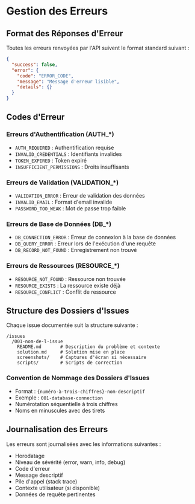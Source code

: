 # Gestion des Erreurs

## Format des Réponses d'Erreur

Toutes les erreurs renvoyées par l'API suivent le format standard suivant :

```json
{
  "success": false,
  "error": {
    "code": "ERROR_CODE",
    "message": "Message d'erreur lisible",
    "details": {}
  }
}
```

## Codes d'Erreur

### Erreurs d'Authentification (AUTH_*)
- `AUTH_REQUIRED` : Authentification requise
- `INVALID_CREDENTIALS` : Identifiants invalides
- `TOKEN_EXPIRED` : Token expiré
- `INSUFFICIENT_PERMISSIONS` : Droits insuffisants

### Erreurs de Validation (VALIDATION_*)
- `VALIDATION_ERROR` : Erreur de validation des données
- `INVALID_EMAIL` : Format d'email invalide
- `PASSWORD_TOO_WEAK` : Mot de passe trop faible

### Erreurs de Base de Données (DB_*)
- `DB_CONNECTION_ERROR` : Erreur de connexion à la base de données
- `DB_QUERY_ERROR` : Erreur lors de l'exécution d'une requête
- `DB_RECORD_NOT_FOUND` : Enregistrement non trouvé

### Erreurs de Ressources (RESOURCE_*)
- `RESOURCE_NOT_FOUND` : Ressource non trouvée
- `RESOURCE_EXISTS` : La ressource existe déjà
- `RESOURCE_CONFLICT` : Conflit de ressource

## Structure des Dossiers d'Issues

Chaque issue documentée suit la structure suivante :

```
/issues
  /001-nom-de-l-issue
    README.md       # Description du problème et contexte
    solution.md     # Solution mise en place
    screenshots/    # Captures d'écran si nécessaire
    scripts/        # Scripts de correction
```

### Convention de Nommage des Dossiers d'Issues
- Format : `{numéro-à-trois-chiffres}-nom-descriptif`
- Exemple : `001-database-connection`
- Numérotation séquentielle à trois chiffres
- Noms en minuscules avec des tirets

## Journalisation des Erreurs

Les erreurs sont journalisées avec les informations suivantes :
- Horodatage
- Niveau de sévérité (error, warn, info, debug)
- Code d'erreur
- Message descriptif
- Pile d'appel (stack trace)
- Contexte utilisateur (si disponible)
- Données de requête pertinentes
